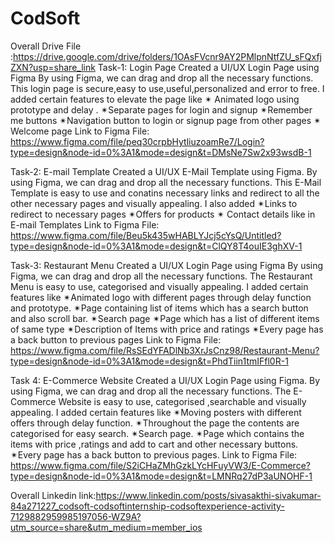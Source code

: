 # CodSoft
Overall Drive File :https://drive.google.com/drive/folders/1OAsFVcnr9AY2PMlpnNtfZU_sFQxfjZXN?usp=share_link
Task-1: Login Page
Created a UI/UX Login Page using Figma
By using Figma, we can drag and drop all the necessary functions.
This login page is secure,easy to use,useful,personalized and error to free.
I added certain features to elevate the page like
✴ Animated logo using prototype and delay .
✴Separate pages for login and signup 
✴Remember me buttons
✴Navigation button to login or signup page from other pages
✴ Welcome page
Link to Figma File: https://www.figma.com/file/peq30crpbHytliuzoamRe7/Login?type=design&node-id=0%3A1&mode=design&t=DMsNe7Sw2x93wsdB-1

Task-2: E-mail Template
Created a UI/UX E-Mail Template using Figma.
By using Figma, we can drag and drop all the necessary functions.
This E-Mail Template is easy to use and  conatins necessary links and redirect to all the other necessary pages and visually appealing.
I also added
✴Links to redirect to necessary pages
✴Offers for products
✴ Contact details like in E-mail Templates
Link to Figma File: https://www.figma.com/file/Beu5k435wHABLYJcj5cYsQ/Untitled?type=design&node-id=0%3A1&mode=design&t=ClQY8T4ouIE3ghXV-1

Task-3: Restaurant Menu
Created a UI/UX Login Page using Figma
By using Figma, we can drag and drop all the necessary functions.
The Restaurant Menu is easy to use, categorised and visually appealing.
I added certain features like
✴Animated logo with different pages through delay function and prototype.
✴Page containing list of items which has a search button and also scroll bar.
✴Search page
✴Page which has a list of different items of same type
✴Description of Items with price and ratings
✴Every page has a back button to previous pages
Link to Figma File: https://www.figma.com/file/RsSEdYFADlNb3XrJsCnz98/Restaurant-Menu?type=design&node-id=0%3A1&mode=design&t=PhdTiin1tmIFfl0R-1

Task 4: E-Commerce Website
Created a UI/UX Login Page using Figma.
By using Figma, we can drag and drop all the necessary functions.
The E-Commerce Website is easy to use, categorised ,searchable and visually appealing.
I added certain features like
✴Moving posters with different offers through delay function.
✴Throughout the page the contents are categorised for easy search.
✴Search page.
✴Page which contains the items with price ,ratings and add to cart and other necessary buttons.
✴Every page has a back button to previous pages.
Link to Figma File: https://www.figma.com/file/S2iCHaZMhGzkLYcHFuyVW3/E-Commerce?type=design&node-id=0%3A1&mode=design&t=LMNRq27dP3aUNOHF-1

Overall Linkedin link:https://www.linkedin.com/posts/sivasakthi-sivakumar-84a271227_codsoft-codsoftinternship-codsoftexperience-activity-7129882959985197056-WZ9A?utm_source=share&utm_medium=member_ios

